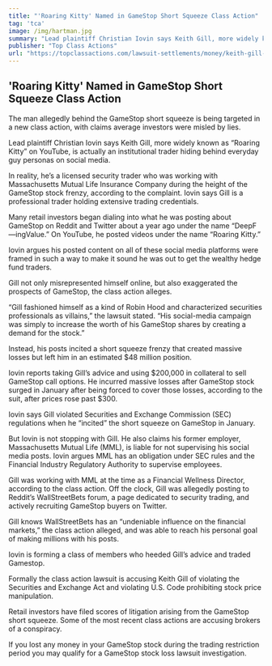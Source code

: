 ```yaml
---
title: "'Roaring Kitty' Named in GameStop Short Squeeze Class Action"
tag: 'tca'
image: /img/hartman.jpg
summary: "Lead plaintiff Christian Iovin says Keith Gill, more widely known as “Roaring Kitty” on YouTube, is actually an institutional trader hiding behind everyday guy personas on social media."
publisher: "Top Class Actions"
url: "https://topclassactions.com/lawsuit-settlements/money/keith-gill-aka-roaring-kitty-named-in-gamestop-short-squeeze-class-action/"
---
```

## 'Roaring Kitty' Named in GameStop Short Squeeze Class Action

The man allegedly behind the GameStop short squeeze is being targeted in a new class action, with claims average investors were misled by lies.

Lead plaintiff Christian Iovin says Keith Gill, more widely known as “Roaring Kitty” on YouTube, is actually an institutional trader hiding behind everyday guy personas on social media.

In reality, he’s a licensed security trader who was working with Massachusetts Mutual Life Insurance Company during the height of the GameStop stock frenzy, according to the complaint. Iovin says Gill is a professional trader holding extensive trading credentials.

Many retail investors began dialing into what he was posting about GameStop on Reddit and Twitter about a year ago under the name “DeepF—ingValue.” On YouTube, he posted videos under the name “Roaring Kitty.”

Iovin argues his posted content on all of these social media platforms were framed in such a way to make it sound he was out to get the wealthy hedge fund traders.

Gill not only misrepresented himself online, but also exaggerated the prospects of GameStop, the class action alleges.

“Gill fashioned himself as a kind of Robin Hood and characterized securities professionals as villains,” the lawsuit stated. “His social-media campaign was simply to increase the worth of his GameStop shares by creating a demand for the stock.”

Instead, his posts incited a short squeeze frenzy that created massive losses but left him in an estimated $48 million position.

Iovin reports taking Gill’s advice and using $200,000 in collateral to sell GameStop call options. He incurred massive losses after GameStop stock surged in January after being forced to cover those losses, according to the suit, after prices rose past $300.  

Iovin says Gill violated Securities and Exchange Commission (SEC) regulations when he “incited” the short squeeze on GameStop in January.

But Iovin is not stopping with Gill. He also claims his former employer, Massachusetts Mutual Life (MML), is liable for not supervising his social media posts. Iovin argues MML has an obligation under SEC rules and the Financial Industry Regulatory Authority to supervise employees.

Gill was working with MML at the time as a Financial Wellness Director, according to the class action. Off the clock, Gill was allegedly posting to Reddit’s WallStreetBets forum, a page dedicated to security trading, and actively recruiting GameStop buyers on Twitter.

Gill knows WallStreetBets has an “undeniable influence on the financial markets,” the class action alleged, and was able to reach his personal goal of making millions with his posts.

Iovin is forming a class of members who heeded Gill’s advice and traded Gamestop.

Formally the class action lawsuit is accusing Keith Gill of violating the Securities and Exchange Act and violating U.S. Code prohibiting stock price manipulation.

Retail investors have filed scores of litigation arising from the GameStop short squeeze. Some of the most recent class actions are accusing brokers of a conspiracy.

If you lost any money in your GameStop stock during the trading restriction period you may qualify for a GameStop stock loss lawsuit investigation.
